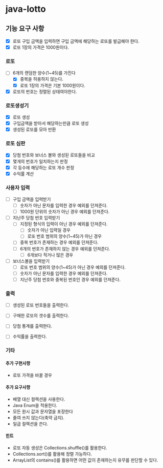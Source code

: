 # java-lotto
## 기능 요구 사항
- [x] 로또 구입 금액을 입력하면 구입 금액에 해당하는 로또를 발급해야 한다.
- [x] 로또 1장의 가격은 1000원이다.

### 로또
- [ ] 6개의 랜덤한 양수(1~45)를 가진다
  - [x] 중복을 허용하지 않는다.
  - [x] 로또 1장의 가격은 기본 1000원이다.
- [x] 로또의 번호는 정렬된 상태여야한다. 
   
### 로또생성기
- [x] 로또 생성
- [x] 구입금액을 받아서 해당하는만큼 로또 생성
- [x] 생성된 로또를 모아 반환

### 로또 심판
- [x] 당첨 번호와 보너스 볼와 생성된 로또들을 비교
- [x] 몇개의 번호가 일치하는지 판정
- [x] 각 등수에 해당하는 로또 개수 판정
- [x] 수익률 계산

### 사용자 입력
- [ ] 구입 금액을 입력받기
  - [ ] 숫자가 아닌 문자를 입력한 경우 예외를 던져준다.
  - [ ] 1000원 단위의 숫자가 아닌 경우 예외를 던져준다.
- [ ] 지난주 당첨 번호 입력받기
  - [ ] 지정된 형식의 입력이 아닌 경우 예외를 던져준다.
    - [ ] 숫자가 아닌 입력일 경우
    - [ ] 로또 번호 범위의 양수(1~45)가 아닌 경우
  - [ ] 중복 번호가 존재하는 경우 예외를 던져준다.
  - [ ] 6개의 번호가 존재하지 않는 경우 예외를 던져준다.
    - [ ] 6개보다 적거나 많은 경우
- [ ] 보너스볼을 입력받기
  - [ ] 로또 번호 범위의 양수(1~45)가 아닌 경우 예외를 던져준다.
  - [ ] 숫자가 아닌 문자를 입력한 경우 예외를 던져준다.
  - [ ] 지난주 당첨 번호와 중복된 번호인 경우 예외를 던져준다.

### 출력
- [ ] 생성된 로또 번호들을 출력한다.
- [ ] 구매한 로또의 갯수를 출력한다.
- [ ] 당첨 통계를 출력한다.
- [ ] 수익률을 출력한다.


### 기타
#### 추가 구현사항
- 로또 가격을 바꿀 경우

#### 추가 요구사항 
- 배열 대신 컬렉션을 사용한다.
- Java Enum을 적용한다.
- 모든 원시 값과 문자열을 포장한다
- 줄여 쓰지 않는다(축약 금지).
- 일급 컬렉션을 쓴다.

#### 힌트
- 로또 자동 생성은 Collections.shuffle()를 활용한다.
- Collections.sort()를 활용해 정렬 가능하다.
- ArrayList의 contains()를 활용하면 어떤 값이 존재하는지 유무를 판단할 수 있다.


